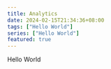 ```yaml
---
title: Analytics
date: 2024-02-15T21:34:36+08:00
tags: ["Hello World"]
series: ["Hello World"]
featured: true
---
```

Hello World
<!--more-->

